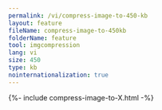 ```yaml
---
permalink: /vi/compress-image-to-450-kb
layout: feature
fileName: compress-image-to-450kb
folderName: feature
tool: imgcompression
lang: vi
size: 450
type: kb
nointernationalization: true
---
```

{%- include compress-image-to-X.html -%}       
